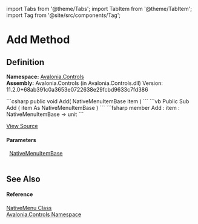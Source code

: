 import Tabs from '@theme/Tabs'; 
import TabItem from '@theme/TabItem'; 
import Tag from '@site/src/components/Tag'; 

# Add Method




## Definition
**Namespace:** <a href="N_Avalonia_Controls">Avalonia.Controls</a>  
**Assembly:** Avalonia.Controls (in Avalonia.Controls.dll) Version: 11.2.0+68ab391c0a3653e0722638e29fcbd9633c7fd386

<Tabs groupId="api-code-preview">
<TabItem value="csharp" label="C#">
```csharp
public void Add(
	NativeMenuItemBase item
)
```
</TabItem>
<TabItem value="vb" label="VB">
```vb
Public Sub Add ( 
	item As NativeMenuItemBase
)
```
</TabItem>
<TabItem value="fsharp" label="F#">
```fsharp
member Add : 
        item : NativeMenuItemBase -> unit 
```
</TabItem>
</Tabs>



<a href="https://github.com/AvaloniaUI/Avalonia/tree/master/srcAvalonia.Controls/NativeMenu.cs#L97" title="View the source code">View Source</a>



#### Parameters
<dl><dt>  <a href="T_Avalonia_Controls_NativeMenuItemBase">NativeMenuItemBase</a></dt><dd> </dd></dl>

## See Also


#### Reference
<a href="T_Avalonia_Controls_NativeMenu">NativeMenu Class</a>  
<a href="N_Avalonia_Controls">Avalonia.Controls Namespace</a>  
